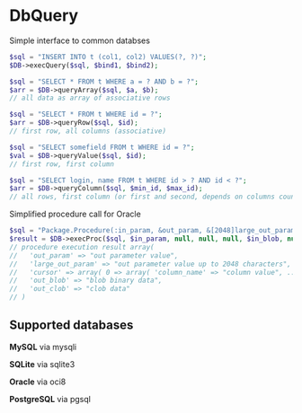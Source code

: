 # DbQuery
Simple interface to common databses
```php
$sql = "INSERT INTO t (col1, col2) VALUES(?, ?)";
$DB->execQuery($sql, $bind1, $bind2); 

$sql = "SELECT * FROM t WHERE a = ? AND b = ?";
$arr = $DB->queryArray($sql, $a, $b); 
// all data as array of associative rows

$sql = "SELECT * FROM t WHERE id = ?";
$arr = $DB->queryRow($sql, $id); 
// first row, all columns (associative)

$sql = "SELECT somefield FROM t WHERE id = ?";
$val = $DB->queryValue($sql, $id); 
// first row, first column

$sql = "SELECT login, name FROM t WHERE id > ? AND id < ?";
$arr = $DB->queryColumn($sql, $min_id, $max_id); 
// all rows, first column (or first and second, depends on columns count in select)
```

Simplified procedure call for Oracle

```php
$sql = "Package.Procedure(:in_param, &out_param, &[2048]large_out_param, @cursor, :[blob]in_blob, &[blob]out_blob, :[clob]in_clob, &[clob]out_clob);";
$result = $DB->execProc($sql, $in_param, null, null, null, $in_blob, null, $in_clob, null);
// procedure execution result array(
//   'out_param' => "out parameter value",
//   'large_out_param' => "out parameter value up to 2048 characters",
//   'cursor' => array( 0 => array( 'column_name' => "column value", ...), ...),
//   'out_blob' => "blob binary data",
//   'out_clob' => "clob data"
// )
```



## Supported databases

**MySQL** via mysqli

**SQLite** via sqlite3

**Oracle** via oci8

**PostgreSQL** via pgsql

